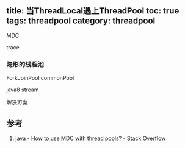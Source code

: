 title: 当ThreadLocal遇上ThreadPool
toc: true
tags: threadpool
category: threadpool
---

MDC

trace

### 隐形的线程池

ForkJoinPool commonPool

java8 stream

解决方案


## 参考

1. [java - How to use MDC with thread pools? - Stack Overflow](https://stackoverflow.com/questions/6073019/how-to-use-mdc-with-thread-pools/)
